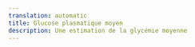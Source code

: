 ```yaml
---
translation: automatic
title: Glucose plasmatique moyen
description: Une estimation de la glycémie moyenne
---
```

